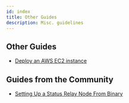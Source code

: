```yaml
---
id: index
title: Other Guides
description: Misc. guidelines
---
```


## Other Guides

- [Deploy an AWS EC2 instance](./deploy_ec2_instance.html)


## Guides from the Community

- [Setting Up a Status Relay Node From Binary](https://nimbusweb.me/s/share/5903449/k73sks61ew0xfakqx28c)